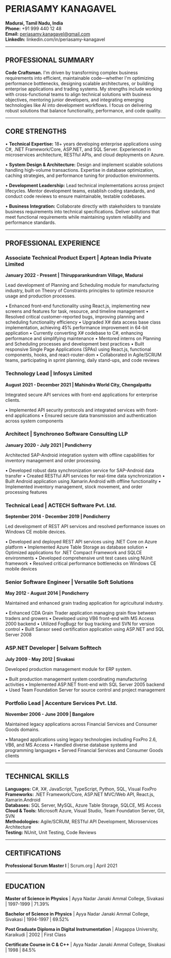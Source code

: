 # PERIASAMY KANAGAVEL

**Madurai, Tamil Nadu, India**  
**Phone:** +91 999 440 12 48  
**Email:** periasamy.kanagavel@gmail.com  
**LinkedIn:** linkedin.com/in/periasamy-kanagavel

---

## PROFESSIONAL SUMMARY

**Code Craftsman.** I'm driven by transforming complex business requirements into efficient, maintainable code—whether I'm optimizing performance bottlenecks, designing scalable architectures, or building enterprise applications and trading systems. My strengths include working with cross-functional teams to align technical solutions with business objectives, mentoring junior developers, and integrating emerging technologies like AI into development workflows. I focus on delivering robust solutions that balance functionality, performance, and code quality.

---

## CORE STRENGTHS

• **Technical Expertise:** 18+ years developing enterprise applications using C#, .NET Framework/Core, ASP.NET, and SQL Server. Experienced in microservices architecture, RESTful APIs, and cloud deployments on Azure.

• **System Design & Architecture:** Design and implement scalable solutions handling high-volume transactions. Expertise in database optimization, caching strategies, and performance tuning for production environments.

• **Development Leadership:** Lead technical implementations across project lifecycles. Mentor development teams, establish coding standards, and conduct code reviews to ensure maintainable, testable codebases.

• **Business Integration:** Collaborate directly with stakeholders to translate business requirements into technical specifications. Deliver solutions that meet functional requirements while maintaining system reliability and performance standards.

---

## PROFESSIONAL EXPERIENCE

### Associate Technical Product Expert | Aptean India Private Limited
**January 2022 - Present | Thirupparankundram Village, Madurai**

Lead development of Planning and Scheduling module for manufacturing industry, built on Theory of Constraints principles to optimize resource usage and production processes.

• Enhanced front-end functionality using React.js, implementing new screens and features for task, resource, and timeline management
• Resolved critical customer-reported bugs, improving planning and scheduling functionality efficiency
• Upgraded X# data access base class implementation, achieving 45% performance improvement in 64-bit application
• Currently converting X# codebase to C#, enhancing performance and simplifying maintenance
• Mentored interns on Planning and Scheduling processes and development best practices
• Built responsive Single Page Applications (SPAs) using React.js, functional components, hooks, and react-router-dom
• Collaborated in Agile/SCRUM teams, participating in sprint planning, daily stand-ups, and code reviews

### Technology Lead | Infosys Limited
**August 2021 - December 2021 | Mahindra World City, Chengalpattu**

Integrated secure API services with front-end applications for enterprise clients.

• Implemented API security protocols and integrated services with front-end applications
• Ensured secure data transmission and authentication across system components

### Architect | Synchroneo Software Consulting LLP
**January 2020 - July 2021 | Pondicherry**

Architected SAP-Android integration system with offline capabilities for inventory management and order processing.

• Developed robust data synchronization service for SAP-Android data transfer
• Created RESTful API services for real-time data synchronization
• Built Android application using Xamarin.Android with offline functionality
• Implemented inventory management, stock movement, and order processing features

### Technical Lead | ACTECH Software Pvt. Ltd.
**September 2014 - December 2019 | Pondicherry**

Led development of REST API services and resolved performance issues on Windows CE mobile devices.

• Developed and deployed REST API services using .NET Core on Azure platform
• Implemented Azure Table Storage as database solution
• Optimized applications for .NET Compact Framework and SQLCE environments
• Developed comprehensive unit test cases using NUnit framework
• Resolved critical performance bottlenecks on Windows CE mobile devices

### Senior Software Engineer | Versatile Soft Solutions
**May 2012 - August 2014 | Pondicherry**

Maintained and enhanced grain trading application for agricultural industry.

• Enhanced CDA Grain Trader application managing grain flow between traders and growers
• Developed using VB6 front-end with MS Access 2000 backend
• Utilized FogBugz for bug tracking and SVN for version control
• Built Sansor seed certification application using ASP.NET and SQL Server 2008

### ASP.NET Developer | Selvam Softtech
**July 2009 - May 2012 | Sivakasi**

Developed production management module for ERP system.

• Built production management system coordinating manufacturing activities
• Implemented ASP.NET front-end with SQL Server 2005 backend
• Used Team Foundation Server for source control and project management

### Portfolio Lead | Accenture Services Pvt. Ltd.
**November 2006 - June 2009 | Bangalore**

Maintained legacy applications across Financial Services and Consumer Goods domains.

• Managed applications using legacy technologies including FoxPro 2.6, VB6, and MS Access
• Handled diverse database systems and programming languages
• Served Financial Services and Consumer Goods clients

---

## TECHNICAL SKILLS

**Languages:** C#, X#, JavaScript, TypeScript, Python, SQL, Visual FoxPro  
**Frameworks:** .NET Framework/Core, ASP.NET MVC/Web API, React.js, Xamarin.Android  
**Databases:** SQL Server, MySQL, Azure Table Storage, SQLCE, MS Access  
**Cloud & Tools:** Microsoft Azure, Visual Studio, Team Foundation Server, Git, SVN  
**Methodologies:** Agile/SCRUM, RESTful API Development, Microservices Architecture  
**Testing:** NUnit, Unit Testing, Code Reviews

---

## CERTIFICATIONS

**Professional Scrum Master I** | Scrum.org | April 2021

---

## EDUCATION

**Master of Science in Physics** | Ayya Nadar Janaki Ammal College, Sivakasi | 1997-1999 | 71.39%

**Bachelor of Science in Physics** | Ayya Nadar Janaki Ammal College, Sivakasi | 1994-1997 | 69.52%

**Post Graduate Diploma in Digital Instrumentation** | Alagappa University, Karaikudi | 2002 | First Class

**Certificate Course in C & C++** | Ayya Nadar Janaki Ammal College, Sivakasi | 1998 | 84.5%